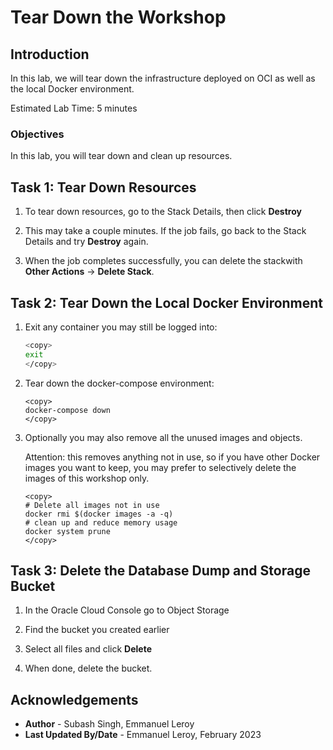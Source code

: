 # Tear Down the Workshop

## Introduction

In this lab, we will tear down the infrastructure deployed on OCI as well as the local Docker environment.

Estimated Lab Time: 5 minutes

### Objectives

In this lab, you will tear down and clean up resources.


## Task 1: Tear Down Resources

1. To tear down resources, go to the Stack Details, then click **Destroy**

2. This may take a couple minutes. If the job fails, go back to the Stack Details and try **Destroy** again.

3. When the job completes successfully, you can delete the stackwith **Other Actions** -> **Delete Stack**.

## Task 2: Tear Down the Local Docker Environment

1. Exit any container you may still be logged into:

    ```bash
    <copy>
    exit
    </copy>
    ```

2. Tear down the docker-compose environment:
    ```
    <copy>
    docker-compose down
    </copy>
    ```

3. Optionally you may also remove all the unused images and objects.

    Attention: this removes anything not in use, so if you have other Docker images you want to keep, you may prefer to selectively delete the images of this workshop only.

    ```
    <copy>
    # Delete all images not in use
    docker rmi $(docker images -a -q)
    # clean up and reduce memory usage
    docker system prune
    </copy>
    ```

## Task 3: Delete the Database Dump and Storage Bucket

1. In the Oracle Cloud Console go to Object Storage

2. Find the bucket you created earlier

3. Select all files and click **Delete**

4. When done, delete the bucket.


## Acknowledgements
 - **Author** - Subash Singh, Emmanuel Leroy
 - **Last Updated By/Date** - Emmanuel Leroy, February 2023
